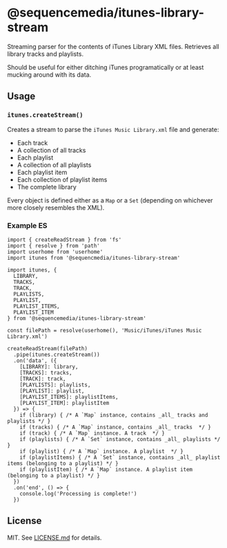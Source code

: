 # @sequencemedia/itunes-library-stream

Streaming parser for the contents of iTunes Library XML files. Retrieves all library tracks and playlists.

Should be useful for either ditching iTunes programatically or at least mucking
around with its data.

## Usage

### `itunes.createStream()`

Creates a stream to parse the `iTunes Music Library.xml` file and generate:

* Each track
* A collection of all tracks
* Each playlist
* A collection of all playlists
* Each playlist item
* Each collection of playlist items
* The complete library

Every object is defined either as a `Map` or a `Set` (depending on whichever more closely resembles the XML).

### Example ES

```
import { createReadStream } from 'fs'
import { resolve } from 'path'
import userhome from 'userhome'
import itunes from '@sequencmedia/itunes-library-stream'

import itunes, {
  LIBRARY,
  TRACKS,
  TRACK,
  PLAYLISTS,
  PLAYLIST,
  PLAYLIST_ITEMS,
  PLAYLIST_ITEM
} from '@sequencemedia/itunes-library-stream'

const filePath = resolve(userhome(), 'Music/iTunes/iTunes Music Library.xml')

createReadStream(filePath)
  .pipe(itunes.createStream())
  .on('data', ({
  	[LIBRARY]: library,
  	[TRACKS]: tracks,
  	[TRACK]: track,
  	[PLAYLISTS]: playlists,
  	[PLAYLIST]: playlist,
  	[PLAYLIST_ITEMS]: playlistItems,
  	[PLAYLIST_ITEM]: playlistItem
  }) => {
  	if (library) { /* A `Map` instance, contains _all_ tracks and playlists */ }
  	if (tracks) { /* A `Map` instance, contains _all_ tracks  */ }
  	if (track) { /* A `Map` instance. A track  */ }
  	if (playlists) { /* A `Set` instance, contains _all_ playlists */ }
  	if (playlist) { /* A `Map` instance. A playlist  */ }
  	if (playlistItems) { /* A `Set` instance, contains _all_ playlist items (belonging to a playlist) */ }
  	if (playlistItem) { /* A `Map` instance. A playlist item (belonging to a playlist) */ }
  })
  .on('end', () => {
  	console.log('Processing is complete!')
  })
```

## License ##

MIT. See [LICENSE.md](http://github.com/hughsk/itunes-library-stream/blob/master/LICENSE.md) for details.
